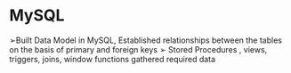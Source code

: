 # MySQL
➢Built Data Model in MySQL, Established relationships between the tables on the basis of primary and foreign keys ➢ Stored Procedures , views, triggers, joins, window functions gathered required data
